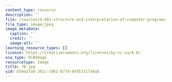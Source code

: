 ```yaml
---
content_type: resource
description: ''
file: /courses/6-001-structure-and-interpretation-of-computer-programs-spring-2005/b59a27ab361cc061b77d69fb7217a8ab_7B.jpg
file_type: image/jpeg
image_metadata:
  caption: ''
  credit: ''
  image-alt: ''
learning_resource_types: []
license: https://creativecommons.org/licenses/by-nc-sa/4.0/
ocw_type: OCWImage
resourcetype: Image
title: 7B.jpg
uid: b59a27ab-361c-c061-b77d-69fb7217a8ab
---
```

